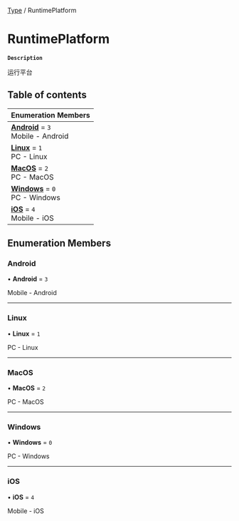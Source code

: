 [Type](../modules/Type.Type.md) / RuntimePlatform

# RuntimePlatform <Badge type="tip" text="Enumeration" />

**`Description`**

运行平台

## Table of contents

| Enumeration Members                                                             |
| :------------------------------------------------------------------------------ |
| **[Android](Type.Type.RuntimePlatform.md#android)** = `3` <br> Mobile - Android |
| **[Linux](Type.Type.RuntimePlatform.md#linux)** = `1` <br> PC - Linux           |
| **[MacOS](Type.Type.RuntimePlatform.md#macos)** = `2` <br> PC - MacOS           |
| **[Windows](Type.Type.RuntimePlatform.md#windows)** = `0` <br> PC - Windows     |
| **[iOS](Type.Type.RuntimePlatform.md#ios)** = `4` <br> Mobile - iOS             |

## Enumeration Members

### Android

• **Android** = `3`

Mobile - Android

---

### Linux

• **Linux** = `1`

PC - Linux

---

### MacOS

• **MacOS** = `2`

PC - MacOS

---

### Windows

• **Windows** = `0`

PC - Windows

---

### iOS

• **iOS** = `4`

Mobile - iOS
